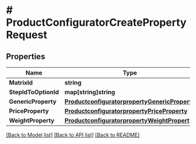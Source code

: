 # # ProductConfiguratorCreatePropertyRequest


## Properties 


Name | Type | Description | Notes
------------ | ------------- | ------------- | -------------
**MatrixId**| **string** |   | [optional]
**StepIdToOptionId**| **map[string]string** |   | [optional]
**GenericProperty**| [**ProductconfiguratorpropertyGenericProperty**](ProductconfiguratorpropertyGenericProperty.md) |   | [optional]
**PriceProperty**| [**ProductconfiguratorpropertyPriceProperty**](ProductconfiguratorpropertyPriceProperty.md) |   | [optional]
**WeightProperty**| [**ProductconfiguratorpropertyWeightProperty**](ProductconfiguratorpropertyWeightProperty.md) |   | [optional]


[[Back to Model list]](../../README.md#models) [[Back to API list]](../../README.md#endpoints) [[Back to README]](../../README.md)

